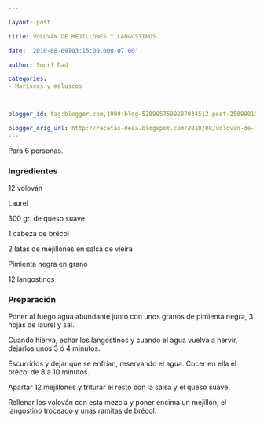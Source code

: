 ```yaml
---

layout: post

title: VOLOVÁN DE MEJILLONES Y LANGOSTINOS

date: '2010-08-09T03:15:00.000-07:00'

author: Smurf Dad

categories:
- Mariscos y moluscos



blogger_id: tag:blogger.com,1999:blog-5299957599287034512.post-2509901062240398977

blogger_orig_url: http://recetas-desa.blogspot.com/2010/08/volovan-de-mejillones-y-langostinos.html
---
```


Para 6 personas.

<h3>Ingredientes</h3>

12 volován

Laurel

300 gr. de queso suave

1 cabeza de brécol

2 latas de mejillones en salsa de vieira

Pimienta negra en grano

12 langostinos

<h3>Preparación</h3>

Poner al fuego agua abundante junto con unos granos de pimienta negra, 3 hojas de laurel y sal.

Cuando hierva, echar los langostinos y cuando el agua vuelva a hervir, dejarlos unos 3 ó 4 minutos.

Escurrirlos y dejar que se enfrían, reservando el agua. Cocer en ella el brécol de 8 a 10 minutos.

Apartar 12 mejillones y triturar el resto con la salsa y el queso suave.

Rellenar los volován con esta mezcla y poner encima un mejillón, el langostino troceado y unas ramitas de brécol.